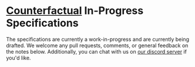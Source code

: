 # [Counterfactual](https://counterfactual.com) In-Progress Specifications

The specifications are currently a work-in-progress and are currently being drafted. We welcome any pull requests, comments, or general feedback on the notes below. Additionally, you can chat with us on [our discord server](https://counterfactual.com/chat) if you'd like.

